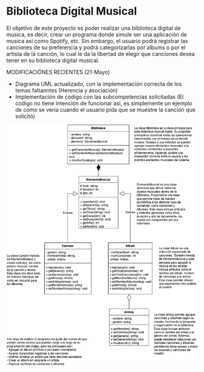 # Biblioteca Digital Musical
El objetivo de este proyecto es poder realizar una biblioteca digital de musica, es decir, crear un programa donde simule ser una aplicación de musica así como Spotify, etc. Sin embargo, el usuario podrá registrar las canciones de su preferencia y podrá categorizarlas por albums o por el artista de la canción, lo cual le da la libertad de elegir que canciones desea tener en su biblioteca digital musical.

MODIFICACIÖNES RECIENTES (21-Mayo)
- Diagrama UML actualizado, con la implementación correcta de los temas faltanntes (Herencia y asociación)
- Implementación de codigo con las subcompetencias solicitadas (El codigo no tiene intención de funcionar así, es simplemente un ejemplo de como se vería cuando el usuario pida que se muestre la canción que solicitó)


![Diagrama UML del sistema](https://github.com/marianafriass/ProyectoIntegrador/blob/main/Integrador2.jpg?raw=true)
